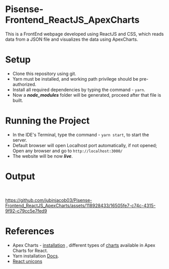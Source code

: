 # Pisense-Frontend_ReactJS_ApexCharts
This is a FrontEnd webpage developed using ReactJS and CSS, which reads data from a JSON file and visualizes the data using ApexCharts.

# Setup
- Clone this repository using git.
- Yarn must be installed, and working path privilege should be pre-authorized.
- Install all required dependencies by typing the command - <code>yarn</code>.
- Now a <em><strong>node_modules</strong></em> folder will be generated, proceed after that file is built.

# Running the Project

- In the IDE's Terminal, type the command - <code>yarn start</code>, to start the server.
- Default browser will open Localhost port automatically, if not opened; Open any browser and go to <code>http://localhost:3000/</code>
- The website will be now <em><strong>live</em></strong>.

# Output

<br>

https://github.com/jubinjacob03/Pisense-Frontend_ReactJS_ApexCharts/assets/118928433/16505fe7-c74c-4315-9f92-c79cc5e7fed9

# References
- Apex Charts - [installation](https://apexcharts.com/docs/installation/) , different types of [charts](https://apexcharts.com/react-chart-demos/) available in Apex Charts for React.
- Yarn installation [Docs](https://classic.yarnpkg.com/lang/en/docs/install/#windows-stable).
- [React unicons](https://iconscout.com/unicons/explore/line)
